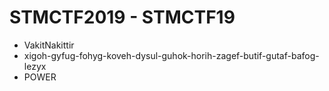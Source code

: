 # STMCTF2019 - STMCTF19
- VakitNakittir
- xigoh-gyfug-fohyg-koveh-dysul-guhok-horih-zagef-butif-gutaf-bafog-lezyx
- POWER
